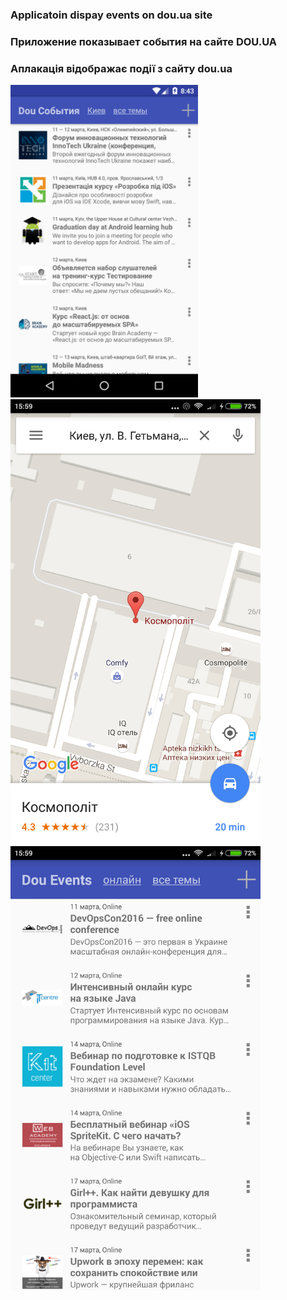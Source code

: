 ### Applicatoin dispay events on dou.ua site

### Приложение показывает события на сайте DOU.UA

### Аплакація відображає події з сайту dou.ua

<img src="market/device-2016-03-11-154419.png"  style="width: 300px;"/>
<img src="market/device-2016-03-11-155912.png" style="width: 400px;"/>
<img src="market/device-2016-03-11-155951.png" style="width: 400px;"/>


